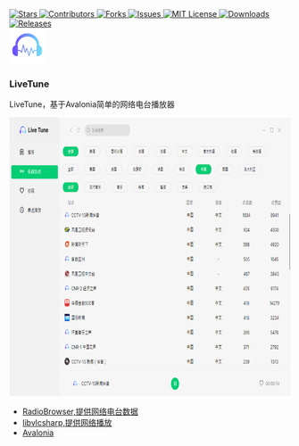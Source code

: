 <a href="https://github.com/fallingrust/livetune/stargazers">
  <img alt="Stars" src="https://img.shields.io/github/stars/fallingrust/livetune.svg?style=flat-square">
</a>
<a href="https://github.com/fallingrust/livetune/graphs/contributors">
<img alt="Contributors" src="https://img.shields.io/github/contributors/fallingrust/livetune.svg?style=flat-square">
</a>
<a href="https://github.com/fallingrust/livetune/network/members">
<img alt="Forks" src="https://img.shields.io/github/forks/fallingrust/livetune.svg?style=flat-square">
</a>
<a href="https://img.shields.io/github/issues/fallingrust/livetune.svg">
<img alt="Issues" src="https://img.shields.io/github/issues/fallingrust/livetune.svg?style=flat-square">
</a>
<a href="https://github.com/fallingrust/livetune/blob/master/LICENSE.txt">
<img alt="MIT License" src="https://img.shields.io/github/license/fallingrust/livetune">
</a>
<a href="https://github.com/fallingrust/livetune">
<img alt="Downloads" src="https://img.shields.io/github/downloads/fallingrust/livetune/total">
</a>
<a href="https://github.com/fallingrust/livetune/releases">
<img alt="Releases" src="https://img.shields.io/github/v/release/fallingrust/livetune?include_prereleases&logo=smartthings">
</a>

<br />
<img alt="favicon.png" width="64" height="64" src="images/favicon.png">
<br />

### LiveTune

LiveTune，基于Avalonia简单的网络电台播放器

<img src="images/ui.png" alt="UI" width="800" height="500">

- [RadioBrowser,提供网络电台数据](https://www.radio-browser.info/)
- [libvlcsharp,提供网络播放](https://github.com/videolan/libvlcsharp)
- [Avalonia](https://github.com/AvaloniaUI/Avalonia)
  
  


